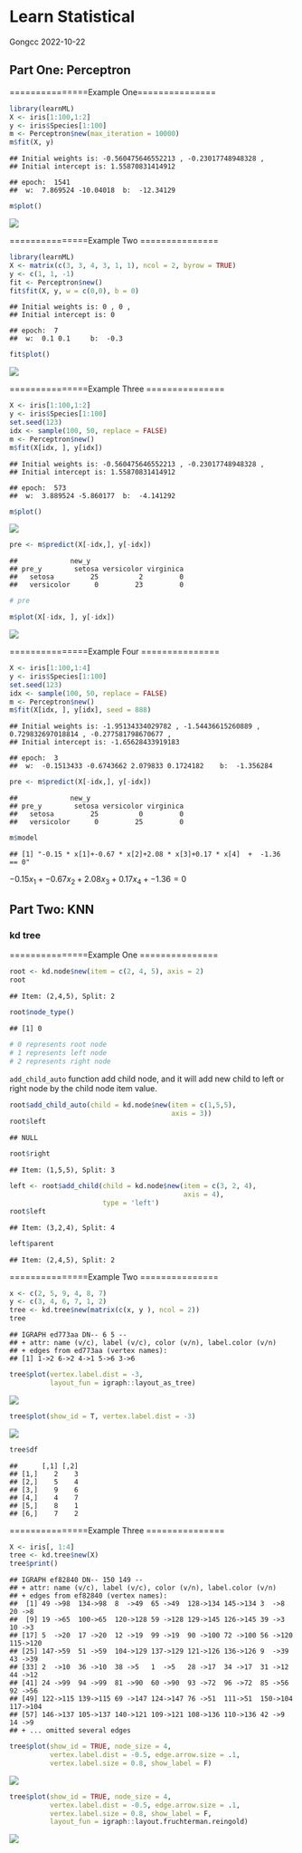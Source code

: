 Learn Statistical
================
Gongcc
2022-10-22

## Part One: Perceptron

===============Example One===============

``` r
library(learnML)
X <- iris[1:100,1:2]
y <- iris$Species[1:100]
m <- Perceptron$new(max_iteration = 10000)
m$fit(X, y)
```

    ## Initial weights is: -0.560475646552213 , -0.23017748948328 , 
    ## Initial intercept is: 1.55870831414912

    ## epoch:  1541  
    ##  w:  7.869524 -10.04018  b:  -12.34129

``` r
m$plot()
```

![](README_files/figure-gfm/unnamed-chunk-2-1.png)<!-- -->

===============Example Two ===============

``` r
library(learnML)
X <- matrix(c(3, 3, 4, 3, 1, 1), ncol = 2, byrow = TRUE)
y <- c(1, 1, -1)
fit <- Perceptron$new()
fit$fit(X, y, w = c(0,0), b = 0)
```

    ## Initial weights is: 0 , 0 , 
    ## Initial intercept is: 0

    ## epoch:  7  
    ##  w:  0.1 0.1     b:  -0.3

``` r
fit$plot()
```

![](README_files/figure-gfm/unnamed-chunk-4-1.png)<!-- -->

===============Example Three ===============

``` r
X <- iris[1:100,1:2]
y <- iris$Species[1:100]
set.seed(123)
idx <- sample(100, 50, replace = FALSE)
m <- Perceptron$new()
m$fit(X[idx, ], y[idx])
```

    ## Initial weights is: -0.560475646552213 , -0.23017748948328 , 
    ## Initial intercept is: 1.55870831414912

    ## epoch:  573  
    ##  w:  3.889524 -5.860177  b:  -4.141292

``` r
m$plot()
```

![](README_files/figure-gfm/unnamed-chunk-6-1.png)<!-- -->

``` r
pre <- m$predict(X[-idx,], y[-idx])
```

    ##             new_y
    ## pre_y        setosa versicolor virginica
    ##   setosa         25          2         0
    ##   versicolor      0         23         0

``` r
# pre
```

``` r
m$plot(X[-idx, ], y[-idx])
```

![](README_files/figure-gfm/unnamed-chunk-8-1.png)<!-- -->

===============Example Four ===============

``` r
X <- iris[1:100,1:4]
y <- iris$Species[1:100]
set.seed(123)
idx <- sample(100, 50, replace = FALSE)
m <- Perceptron$new()
m$fit(X[idx, ], y[idx], seed = 888)
```

    ## Initial weights is: -1.95134334029782 , -1.54436615260889 , 0.729832697018814 , -0.277581798670677 , 
    ## Initial intercept is: -1.65628433919183

    ## epoch:  3  
    ##  w:  -0.1513433 -0.6743662 2.079833 0.1724182    b:  -1.356284

``` r
pre <- m$predict(X[-idx,], y[-idx])
```

    ##             new_y
    ## pre_y        setosa versicolor virginica
    ##   setosa         25          0         0
    ##   versicolor      0         25         0

``` r
m$model
```

    ## [1] "-0.15 * x[1]+-0.67 * x[2]+2.08 * x[3]+0.17 * x[4]  +  -1.36  == 0"

$- 0.15 x_{1} + - 0.67 x_{2} + 2.08 x_{3} + 0.17 x_{4} + - 1.36 = 0$

## Part Two: KNN

### kd tree

===============Example One ===============

``` r
root <- kd.node$new(item = c(2, 4, 5), axis = 2)
root
```

    ## Item: (2,4,5), Split: 2

``` r
root$node_type()
```

    ## [1] 0

``` r
# 0 represents root node
# 1 represents left node
# 2 represents right node
```

`add_child_auto` function add child node, and it will add new child to
left or right node by the child node item value.

``` r
root$add_child_auto(child = kd.node$new(item = c(1,5,5), 
                                        axis = 3))
root$left
```

    ## NULL

``` r
root$right
```

    ## Item: (1,5,5), Split: 3

``` r
left <- root$add_child(child = kd.node$new(item = c(3, 2, 4),
                                           axis = 4), 
                       type = 'left')
root$left
```

    ## Item: (3,2,4), Split: 4

``` r
left$parent
```

    ## Item: (2,4,5), Split: 2

===============Example Two ===============

``` r
x <- c(2, 5, 9, 4, 8, 7)
y <- c(3, 4, 6, 7, 1, 2)
tree <- kd.tree$new(matrix(c(x, y ), ncol = 2))
tree
```

    ## IGRAPH ed773aa DN-- 6 5 -- 
    ## + attr: name (v/c), label (v/c), color (v/n), label.color (v/n)
    ## + edges from ed773aa (vertex names):
    ## [1] 1->2 6->2 4->1 5->6 3->6

``` r
tree$plot(vertex.label.dist = -3, 
          layout_fun = igraph::layout_as_tree)
```

![](README_files/figure-gfm/unnamed-chunk-18-1.png)<!-- -->

``` r
tree$plot(show_id = T, vertex.label.dist = -3)
```

![](README_files/figure-gfm/unnamed-chunk-19-1.png)<!-- -->

``` r
tree$df
```

    ##      [,1] [,2]
    ## [1,]    2    3
    ## [2,]    5    4
    ## [3,]    9    6
    ## [4,]    4    7
    ## [5,]    8    1
    ## [6,]    7    2

===============Example Three ===============

``` r
X <- iris[, 1:4]
tree <- kd.tree$new(X)
tree$print()
```

    ## IGRAPH ef82840 DN-- 150 149 -- 
    ## + attr: name (v/c), label (v/c), color (v/n), label.color (v/n)
    ## + edges from ef82840 (vertex names):
    ##  [1] 49 ->98  134->98  8  ->49  65 ->49  128->134 145->134 3  ->8   20 ->8  
    ##  [9] 19 ->65  100->65  120->128 59 ->128 129->145 126->145 39 ->3   10 ->3  
    ## [17] 5  ->20  17 ->20  12 ->19  99 ->19  90 ->100 72 ->100 56 ->120 115->120
    ## [25] 147->59  51 ->59  104->129 137->129 121->126 136->126 9  ->39  43 ->39 
    ## [33] 2  ->10  36 ->10  38 ->5   1  ->5   28 ->17  34 ->17  31 ->12  44 ->12 
    ## [41] 24 ->99  94 ->99  81 ->90  60 ->90  93 ->72  96 ->72  85 ->56  92 ->56 
    ## [49] 122->115 139->115 69 ->147 124->147 76 ->51  111->51  150->104 117->104
    ## [57] 146->137 105->137 140->121 109->121 108->136 110->136 42 ->9   14 ->9  
    ## + ... omitted several edges

``` r
tree$plot(show_id = TRUE, node_size = 4, 
          vertex.label.dist = -0.5, edge.arrow.size = .1,
          vertex.label.size = 0.8, show_label = F)
```

![](README_files/figure-gfm/unnamed-chunk-22-1.png)<!-- -->

``` r
tree$plot(show_id = TRUE, node_size = 4, 
          vertex.label.dist = -0.5, edge.arrow.size = .1,
          vertex.label.size = 0.8, show_label = F, 
          layout_fun = igraph::layout.fruchterman.reingold)
```

![](README_files/figure-gfm/unnamed-chunk-23-1.png)<!-- -->
